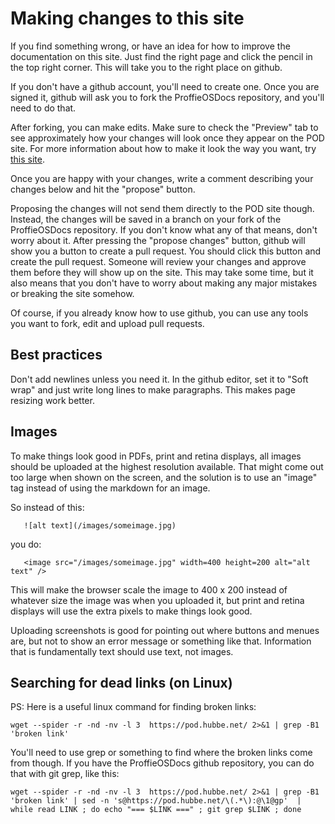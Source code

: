 # Making changes to this site

If you find something wrong, or have an idea for how to improve
the documentation on this site. Just find the right page and
click the pencil in the top right corner. This will take you to the
right place on github.

If you don't have a github account, you'll need to create one. Once you are
signed it, github will ask you to fork the ProffieOSDocs repository, and
you'll need to do that.

After forking, you can make edits. Make sure to check the "Preview" tab to
see approximately how your changes will look once they appear on the POD site.
For more information about how to make it look the way you want, try [this site](https://www.markdownguide.org/tools/github-pages/).

Once you are happy with your changes, write a comment describing your changes
below and hit the "propose" button.

Proposing the changes will not send them directly to the POD site though.
Instead, the changes will be saved in a branch on your fork of the ProffieOSDocs repository.
If you don't know what any of that means, don't worry about it.
After pressing the "propose changes" button, github will show you a button to create a pull request. You should click this
button and create the pull request. Someone will review your changes and approve them
before they will show up on the site. This may take some time, but it also means that
you don't have to worry about making any major mistakes or breaking the site somehow.

Of course, if you already know how to use github, you can use any tools you want to fork, edit and upload pull requests.

## Best practices
Don't add newlines unless you need it. In the github editor, set it to "Soft wrap" and just write long lines to make paragraphs. This makes page resizing work better.

## Images
To make things look good in PDFs, print and retina displays, all images should be uploaded at the highest resolution available. That might come out too large when shown on the screen, and the solution is to use an "image" tag instead of using the markdown for an image.

So instead of this:

```
   ![alt text](/images/someimage.jpg)
```

you do:

```
   <image src="/images/someimage.jpg" width=400 height=200 alt="alt text" />
```

This will make the browser scale the image to 400 x 200 instead of whatever size the image was when you uploaded it, but print and retina displays will use the extra pixels to make things look good.

Uploading screenshots is good for pointing out where buttons and menues are, but not to show an error message or something like that. Information that is fundamentally text should use text, not images.

## Searching for dead links (on Linux)

PS: Here is a useful linux command for finding broken links:

```
wget --spider -r -nd -nv -l 3  https://pod.hubbe.net/ 2>&1 | grep -B1 'broken link'
```

You'll need to use grep or something to find where the broken links come from though.
If you have the ProffieOSDocs github repository, you can do that with git grep, like this:

```
wget --spider -r -nd -nv -l 3  https://pod.hubbe.net/ 2>&1 | grep -B1 'broken link' | sed -n 's@https://pod.hubbe.net/\(.*\):@\1@gp'  | while read LINK ; do echo "=== $LINK ===" ; git grep $LINK ; done
```
